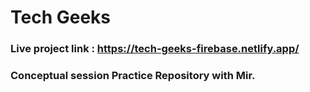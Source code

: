 # Tech Geeks
### Live project link : https://tech-geeks-firebase.netlify.app/
### Conceptual session Practice Repository with Mir.

